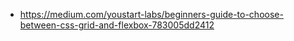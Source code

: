 - https://medium.com/youstart-labs/beginners-guide-to-choose-between-css-grid-and-flexbox-783005dd2412
